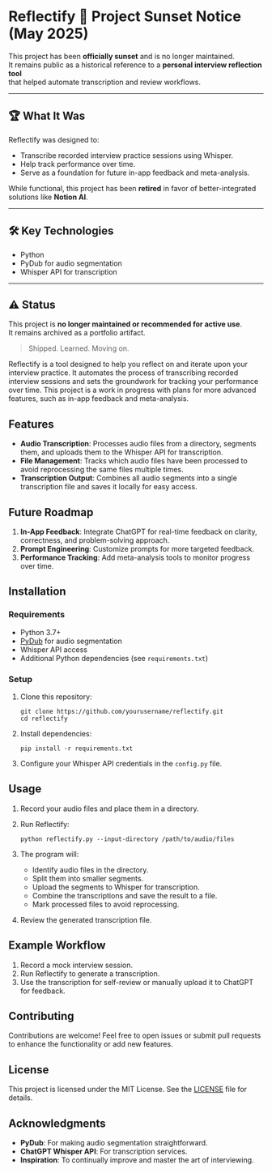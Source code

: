 # Reflectify 🛑 Project Sunset Notice (May 2025)

This project has been **officially sunset** and is no longer maintained.  
It remains public as a historical reference to a **personal interview reflection tool**  
that helped automate transcription and review workflows.

---

## 🏆 What It Was

Reflectify was designed to:
- Transcribe recorded interview practice sessions using Whisper.
- Help track performance over time.
- Serve as a foundation for future in-app feedback and meta-analysis.

While functional, this project has been **retired** in favor of better-integrated solutions like **Notion AI**.

---

## 🛠️ Key Technologies
- Python
- PyDub for audio segmentation
- Whisper API for transcription

---

## ⚠️ Status
This project is **no longer maintained or recommended for active use**.  
It remains archived as a portfolio artifact.

> Shipped. Learned. Moving on.

Reflectify is a tool designed to help you reflect on and iterate upon your interview practice. It automates the process of transcribing recorded interview sessions and sets the groundwork for tracking your performance over time. This project is a work in progress with plans for more advanced features, such as in-app feedback and meta-analysis.

## Features

- **Audio Transcription**: Processes audio files from a directory, segments them, and uploads them to the Whisper API for transcription.
- **File Management**: Tracks which audio files have been processed to avoid reprocessing the same files multiple times.
- **Transcription Output**: Combines all audio segments into a single transcription file and saves it locally for easy access.

## Future Roadmap

1. **In-App Feedback**: Integrate ChatGPT for real-time feedback on clarity, correctness, and problem-solving approach.
2. **Prompt Engineering**: Customize prompts for more targeted feedback.
3. **Performance Tracking**: Add meta-analysis tools to monitor progress over time.

## Installation

### Requirements
- Python 3.7+
- [PyDub](https://github.com/jiaaro/pydub) for audio segmentation
- Whisper API access
- Additional Python dependencies (see `requirements.txt`)

### Setup

1. Clone this repository:
   ```
   git clone https://github.com/yourusername/reflectify.git
   cd reflectify
   ```

2. Install dependencies:
   ```
   pip install -r requirements.txt
   ```

3. Configure your Whisper API credentials in the `config.py` file.

## Usage

1. Record your audio files and place them in a directory.
2. Run Reflectify:
   ```
   python reflectify.py --input-directory /path/to/audio/files
   ```
3. The program will:
   - Identify audio files in the directory.
   - Split them into smaller segments.
   - Upload the segments to Whisper for transcription.
   - Combine the transcriptions and save the result to a file.
   - Mark processed files to avoid reprocessing.

4. Review the generated transcription file.

## Example Workflow

1. Record a mock interview session.
2. Run Reflectify to generate a transcription.
3. Use the transcription for self-review or manually upload it to ChatGPT for feedback.

## Contributing

Contributions are welcome! Feel free to open issues or submit pull requests to enhance the functionality or add new features.

## License

This project is licensed under the MIT License. See the [LICENSE](LICENSE) file for details.

## Acknowledgments

- **PyDub**: For making audio segmentation straightforward.
- **ChatGPT Whisper API**: For transcription services.
- **Inspiration**: To continually improve and master the art of interviewing.
